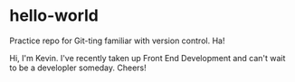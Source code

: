 # hello-world
Practice repo for Git-ting familiar with version control. Ha!

Hi, I'm Kevin.  I've recently taken up Front End Development and can't wait to be a developler someday.  Cheers!
